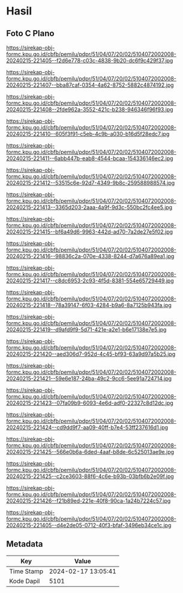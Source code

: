 # Hasil

## Foto C Plano

https://sirekap-obj-formc.kpu.go.id/cbfb/pemilu/pdpr/51/04/07/20/02/5104072002008-20240215-221405--f2d6e778-c03c-4838-9b20-dc6f9c429f37.jpg

https://sirekap-obj-formc.kpu.go.id/cbfb/pemilu/pdpr/51/04/07/20/02/5104072002008-20240215-221407--bba87caf-0354-4a62-8752-5882c4874192.jpg

https://sirekap-obj-formc.kpu.go.id/cbfb/pemilu/pdpr/51/04/07/20/02/5104072002008-20240215-221408--2fde962a-3552-421c-b238-946346f96f93.jpg

https://sirekap-obj-formc.kpu.go.id/cbfb/pemilu/pdpr/51/04/07/20/02/5104072002008-20240215-221410--605f3f91-c5eb-4c9b-a030-b16d5f28edc7.jpg

https://sirekap-obj-formc.kpu.go.id/cbfb/pemilu/pdpr/51/04/07/20/02/5104072002008-20240215-221411--6abb447b-eab8-4544-bcaa-154336146ec2.jpg

https://sirekap-obj-formc.kpu.go.id/cbfb/pemilu/pdpr/51/04/07/20/02/5104072002008-20240215-221412--53515c6e-92d7-4349-9b8c-259588988574.jpg

https://sirekap-obj-formc.kpu.go.id/cbfb/pemilu/pdpr/51/04/07/20/02/5104072002008-20240215-221413--3365d203-2aaa-4a9f-9d3c-550bc2fc4ee5.jpg

https://sirekap-obj-formc.kpu.go.id/cbfb/pemilu/pdpr/51/04/07/20/02/5104072002008-20240215-221415--bf6a49d6-9963-442d-ad70-7a2de27e5f02.jpg

https://sirekap-obj-formc.kpu.go.id/cbfb/pemilu/pdpr/51/04/07/20/02/5104072002008-20240215-221416--98836c2a-070e-4338-8244-d7a676a89ea1.jpg

https://sirekap-obj-formc.kpu.go.id/cbfb/pemilu/pdpr/51/04/07/20/02/5104072002008-20240215-221417--c8dc6953-2c93-4f5d-8381-554e65729449.jpg

https://sirekap-obj-formc.kpu.go.id/cbfb/pemilu/pdpr/51/04/07/20/02/5104072002008-20240215-221418--78a39147-6f03-4284-b9a6-8a7125b943fa.jpg

https://sirekap-obj-formc.kpu.go.id/cbfb/pemilu/pdpr/51/04/07/20/02/5104072002008-20240215-221419--d9afd9f9-5d71-421e-a2e1-b6e17138e7e5.jpg

https://sirekap-obj-formc.kpu.go.id/cbfb/pemilu/pdpr/51/04/07/20/02/5104072002008-20240215-221420--aed306d7-952d-4c45-bf93-63a9d97a5b25.jpg

https://sirekap-obj-formc.kpu.go.id/cbfb/pemilu/pdpr/51/04/07/20/02/5104072002008-20240215-221421--59e6e187-24ba-49c2-9cc6-5ee91a724714.jpg

https://sirekap-obj-formc.kpu.go.id/cbfb/pemilu/pdpr/51/04/07/20/02/5104072002008-20240215-221423--07fa09b9-6093-4e6d-adf0-22327c8d12dc.jpg

https://sirekap-obj-formc.kpu.go.id/cbfb/pemilu/pdpr/51/04/07/20/02/5104072002008-20240215-221424--cd9dd9f7-aa09-40ff-b7e4-53ff237616d1.jpg

https://sirekap-obj-formc.kpu.go.id/cbfb/pemilu/pdpr/51/04/07/20/02/5104072002008-20240215-221425--566e0b6a-6ded-4aaf-b8de-6c525013ae9e.jpg

https://sirekap-obj-formc.kpu.go.id/cbfb/pemilu/pdpr/51/04/07/20/02/5104072002008-20240215-221425--c2ce3603-88f6-4c6e-b93b-03bfb6b2e09f.jpg

https://sirekap-obj-formc.kpu.go.id/cbfb/pemilu/pdpr/51/04/07/20/02/5104072002008-20240215-221426--f21b89ed-221e-40f8-90ca-1a24b7224c57.jpg

https://sirekap-obj-formc.kpu.go.id/cbfb/pemilu/pdpr/51/04/07/20/02/5104072002008-20240215-221405--d4e2de05-0712-40f3-bfaf-3496eb34ce1c.jpg


## Metadata

| Key        | Value               |
| ---------- | ------------------- |
| Time Stamp | 2024-02-17 13:05:41 |
| Kode Dapil | 5101                |



